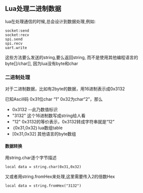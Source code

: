 ## Lua处理二进制数据

lua在处理通信的时候,总会设计到数据处理,例如:

```
socket:send
socket:recv
spi.send
spi.recv
uart.write
```

这些方法要么发送的string,要么返回string, 而不是使用其他编程语言的byte[]/char[], 因为lua没有byte和char

### 二进制处理

对于二进制数据，比如有2byte的数据，用16进制表示成0x3132

已知Ascill码 0x31位char “1” 0x32为char“2”，那么

- 0x3132 --此乃数值标识
- "3132" 这个16进制数写成string给人看
- "12" 0x3132的等价表示，0x3132转成字符串就是“12”
- ｛0x31,0x32｝lua数组table
- [0x31,0x32] 其他语言的byte数组

#### 数据转换

用string.char逐个字节描述

```
local data = string.char(0x31,0x32)
```

又或者用string.fromHex来处理,这里需要传入2的倍数Hex

```
local data = string.fromHex("3132")
```

